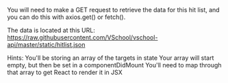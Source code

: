 You will need to make a GET request to retrieve the data for this hit list, and you can do this with axios.get() or fetch().

The data is located at this URL: https://raw.githubusercontent.com/VSchool/vschool-api/master/static/hitlist.json


Hints:
You'll be storing an array of the targets in state
Your array will start empty, but then be set in a componentDidMount
You'll need to map through that array to get React to render it in JSX
